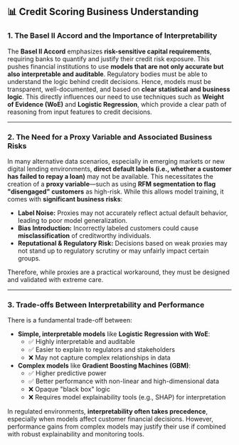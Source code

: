 ## 📊 Credit Scoring Business Understanding

### 1. **The Basel II Accord and the Importance of Interpretability**

The **Basel II Accord** emphasizes **risk-sensitive capital requirements**, requiring banks to quantify and justify their credit risk exposure. This pushes financial institutions to use **models that are not only accurate but also interpretable and auditable**. Regulatory bodies must be able to understand the logic behind credit decisions. Hence, models must be transparent, well-documented, and based on **clear statistical and business logic**. This directly influences our need to use techniques such as **Weight of Evidence (WoE)** and **Logistic Regression**, which provide a clear path of reasoning from input features to credit decisions.

---

### 2. **The Need for a Proxy Variable and Associated Business Risks**

In many alternative data scenarios, especially in emerging markets or new digital lending environments, **direct default labels (i.e., whether a customer has failed to repay a loan)** may not be available. This necessitates the creation of a **proxy variable**—such as using **RFM segmentation to flag "disengaged" customers** as high-risk. While this allows model training, it comes with **significant business risks**:
- **Label Noise:** Proxies may not accurately reflect actual default behavior, leading to poor model generalization.
- **Bias Introduction:** Incorrectly labeled customers could cause **misclassification** of creditworthy individuals.
- **Reputational & Regulatory Risk:** Decisions based on weak proxies may not stand up to regulatory scrutiny or may unfairly impact certain groups.

Therefore, while proxies are a practical workaround, they must be designed and validated with extreme care.

---

### 3. **Trade-offs Between Interpretability and Performance**

There is a fundamental trade-off between:
- **Simple, interpretable models** like **Logistic Regression with WoE**:
  - ✅ Highly interpretable and auditable
  - ✅ Easier to explain to regulators and stakeholders
  - ❌ May not capture complex relationships in data
- **Complex models** like **Gradient Boosting Machines (GBM)**:
  - ✅ Higher predictive power
  - ✅ Better performance with non-linear and high-dimensional data
  - ❌ Opaque "black box" logic
  - ❌ Requires model explainability tools (e.g., SHAP) for interpretation

In regulated environments, **interpretability often takes precedence**, especially when models affect customer financial decisions. However, performance gains from complex models may justify their use if combined with robust explainability and monitoring tools.

